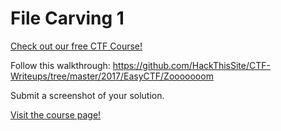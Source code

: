# File Carving 1

[Check out our free CTF Course!](https://academy.hoppersroppers.org/mod/page/view.php?id=573)

Follow this walkthrough: <https://github.com/HackThisSite/CTF-Writeups/tree/master/2017/EasyCTF/Zooooooom>

Submit a screenshot of your solution. 

[Visit the course page!](https://academy.hoppersroppers.org/mod/assign/view.php?id=573)
